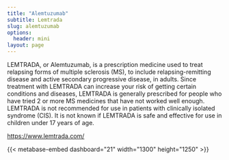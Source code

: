```yaml
---
title: "Alemtuzumab"
subtitle: Lemtrada
slug: alemtuzumab
options:
  header: mini
layout: page 
---
```

<div class="col-md-6 mx-auto">


LEMTRADA, or Alemtuzumab, is a prescription medicine used to treat relapsing forms of multiple sclerosis (MS), to include relapsing-remitting disease and active secondary progressive disease, in adults. Since treatment with LEMTRADA can increase your risk of getting certain conditions and diseases, LEMTRADA is generally prescribed for people who have tried 2 or more MS medicines that have not worked well enough. LEMTRADA is not recommended for use in patients with clinically isolated syndrome (CIS). It is not known if LEMTRADA is safe and effective for use in children under 17 years of age.

<https://www.lemtrada.com/>

</div>

{{< metabase-embed dashboard="21" width="1300" height="1250" >}}